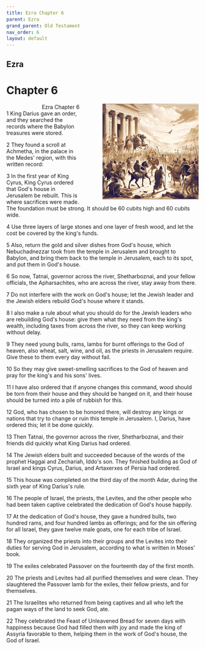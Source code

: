 ```yaml
---
title: Ezra Chapter 6
parent: Ezra
grand_parent: Old Testament
nav_order: 6
layout: default
---
```


## Ezra

# Chapter 6

<div style="clear: both; text-align: right;">
    <img src="/assets/Image/Ezra/500/6.jpg" alt="Ezra Chapter 6" class="chapter-image" style="max-width: 50%; height: auto; float: right; margin: 0 0 10px 10px; padding-left: 10%;">
    <figcaption style="font-size: 14px;">Ezra Chapter 6</figcaption>
</div>
1 King Darius gave an order, and they searched the records where the Babylon treasures were stored.

2 They found a scroll at Achmetha, in the palace in the Medes' region, with this written record:

3 In the first year of King Cyrus, King Cyrus ordered that God's house in Jerusalem be rebuilt. This is where sacrifices were made. The foundation must be strong. It should be 60 cubits high and 60 cubits wide.

4 Use three layers of large stones and one layer of fresh wood, and let the cost be covered by the king's funds.

5 Also, return the gold and silver dishes from God's house, which Nebuchadnezzar took from the temple in Jerusalem and brought to Babylon, and bring them back to the temple in Jerusalem, each to its spot, and put them in God's house.

6 So now, Tatnai, governor across the river, Shetharboznai, and your fellow officials, the Apharsachites, who are across the river, stay away from there.

7 Do not interfere with the work on God's house; let the Jewish leader and the Jewish elders rebuild God's house where it stands.

8 I also make a rule about what you should do for the Jewish leaders who are rebuilding God's house: give them what they need from the king's wealth, including taxes from across the river, so they can keep working without delay.

9 They need young bulls, rams, lambs for burnt offerings to the God of heaven, also wheat, salt, wine, and oil, as the priests in Jerusalem require. Give these to them every day without fail.

10 So they may give sweet-smelling sacrifices to the God of heaven and pray for the king's and his sons' lives.

11 I have also ordered that if anyone changes this command, wood should be torn from their house and they should be hanged on it, and their house should be turned into a pile of rubbish for this.

12 God, who has chosen to be honored there, will destroy any kings or nations that try to change or ruin this temple in Jerusalem. I, Darius, have ordered this; let it be done quickly.

13 Then Tatnai, the governor across the river, Shetharboznai, and their friends did quickly what King Darius had ordered.

14 The Jewish elders built and succeeded because of the words of the prophet Haggai and Zechariah, Iddo's son. They finished building as God of Israel and kings Cyrus, Darius, and Artaxerxes of Persia had ordered.

15 This house was completed on the third day of the month Adar, during the sixth year of King Darius's rule.

16 The people of Israel, the priests, the Levites, and the other people who had been taken captive celebrated the dedication of God's house happily.

17 At the dedication of God's house, they gave a hundred bulls, two hundred rams, and four hundred lambs as offerings; and for the sin offering for all Israel, they gave twelve male goats, one for each tribe of Israel.

18 They organized the priests into their groups and the Levites into their duties for serving God in Jerusalem, according to what is written in Moses' book.

19 The exiles celebrated Passover on the fourteenth day of the first month.

20 The priests and Levites had all purified themselves and were clean. They slaughtered the Passover lamb for the exiles, their fellow priests, and for themselves.

21 The Israelites who returned from being captives and all who left the pagan ways of the land to seek God, ate.

22 They celebrated the Feast of Unleavened Bread for seven days with happiness because God had filled them with joy and made the king of Assyria favorable to them, helping them in the work of God's house, the God of Israel.



